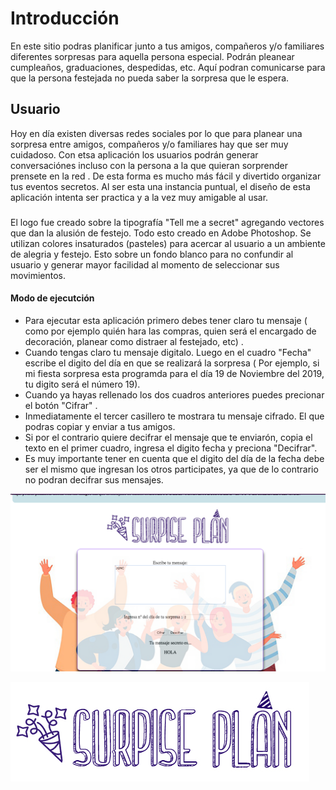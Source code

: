 # Introducción

En este sitio podras planificar junto a tus amigos, compañeros y/o familiares diferentes sorpresas para aquella persona especial. Podrán pleanear cumpleaños, graduaciones, despedidas, etc. Aquí podran comunicarse para que la persona festejada no pueda saber la sorpresa que le espera.

## Usuario

Hoy en día existen diversas redes sociales por lo que para planear una sorpresa entre amigos, compañeros y/o familiares hay que ser muy cuidadoso. Con etsa aplicación los usuarios podrán generar conversaciónes incluso con la persona a la que quieran sorprender prensete en la red . De esta forma es mucho más fácil y divertido organizar tus eventos secretos.
Al ser esta una instancia puntual, el diseño de esta aplicación intenta ser practica y a la vez muy amigable al usar.

### 
El logo fue creado sobre la tipografía "Tell me a secret" agregando vectores que dan la alusión de festejo. Todo esto creado en Adobe Photoshop.
Se utilizan colores insaturados (pasteles) para acercar al usuario a un ambiente de alegria y festejo.
Esto sobre un fondo blanco para no confundir al usuario y generar mayor facilidad al momento de seleccionar sus movimientos.

#### Modo de ejecutción

- Para ejecutar esta aplicación primero debes tener claro tu mensaje ( como por ejemplo quién hara las compras, quien será el encargado de decoración, planear como distraer al festejado, etc) . 
- Cuando tengas claro tu mensaje digitalo. Luego en el cuadro "Fecha" escribe el digito del día en que se realizará la sorpresa ( Por ejemplo, si mi fiesta sorpresa esta programda para  el día 19 de Noviembre del 2019, tu digito será el número 19).
- Cuando ya hayas rellenado los dos cuadros anteriores puedes precionar el botón "Cifrar" .
- Inmediatamente el tercer casillero te mostrara tu mensaje cifrado. El que podras copiar y enviar a tus amigos.
- Si por el contrario quiere decifrar el mensaje que te enviarón, copia el texto en el primer cuadro, ingresa el digito  fecha y preciona "Decifrar".
- Es muy importante tener en cuenta que el digito del día de la fecha debe ser el mismo que ingresan los otros participates, ya que de lo contrario no podran decifrar sus mensajes.

![Imagen vista previa](imagen/vistaprevia.jpg)

![logp](imagen/logo2.jpg)